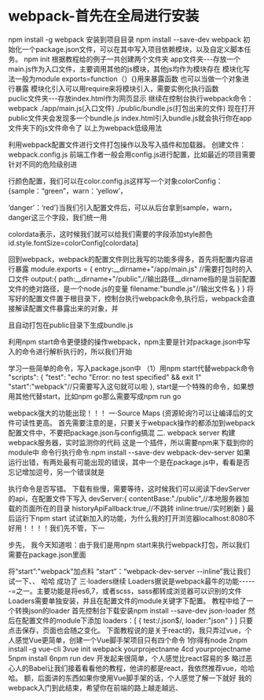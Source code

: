 # webpack-首先在全局进行安装
npm install -g webpack
安装到项目目录
npm install --save-dev webpack
初始化一个package.json文件，可以在其中写入项目依赖模块，以及自定义脚本任务。
npm init
根据教程给的例子一共创建两个文件夹
app文件夹---存放一个main.js作为入口文件，主要调用其他的js模块，其他js均作为模块存在
模块化写法一般为module exports=function（）{}用来暴露函数 也可以当做一个对象进行暴露
模块化引入可以用require来将模块引入，需要实例化执行函数  
puclic文件夹---存放index.html作为网页显示
继续在控制台执行webpack命令：webpack  ./app/main.js(入口文件) ./public/bundle.js(打包出来的文件)
现在打开public文件夹会发现多一个bundle.js  index.html引入bundle.js就会执行你在app文件夹下的js文件命令了
以上为webpack低级用法

利用webpack配置文件进行文件打包操作以及写入插件和加载器。
创建文件：webpack.config.js 前端工作者一般会用config.js进行配置，比如最近的项目需要针对不同的危险级别进

行颜色配置，我们可以在color.config.js这样写一个对象colorConfig：{sample：“green”，warn：‘yellow’，

‘danger’：‘red’}当我们引入配置文件后，可以从后台拿到sample，warn，danger这三个字段，我们统一用

colordata表示，这时候我们就可以给我们需要的字段添加style颜色 id.style.fontSize=colorConfig[colordata]

回到webpack，webpack的配置文件则比我写的功能多得多，首先将配置内容进行暴露
module.exports  = {
   entry:__dirname+"/app/main.js" //需要打包时的入口文件
   output:{
         path:__dirname+"/public",//输出路径__dirname指的是当前配置文件的绝对路径，是一个node.js的变量
         filename:"bundle.js"//输出文件名
   }
}
将写好的配置文件置于根目录下，控制台执行webpack命令,执行后，webpack会直接解读配置文件暴露出来的对象，并

且自动打包在public目录下生成bundle.js

利用npm start命令更便捷的操作webpack，npm主要是针对package.json中写入的命令进行解析执行的，所以我们开始

学习一些简单的命令，写入package.json中
（1）用npm start代替webpack命令
"scripts": {
    "test": "echo \"Error: no test specified\" && exit 1"
    "start":"webpack"//只需要写入这句就可以啦
  },
start是一个特殊的命令，如果想用其他代替start，比如npm go那么需要写成npm run go


webpack强大的功能出现！！！
一·Source Maps  (资源轮询?)可以让编译后的文件可读性更高。
首先需要注意的是，只要关于webpack操作的都添加到webpack配置文件中，不要把package.json与config搞混
二. webpack server 构建webpack服务器，实时监测你的代码
这是一个插件，所以需要npm来下载到你的module中
命令行执行命令:npm install --save-dev webpack-dev-server
如果运行出错，有两处最有可能出现的错误，其中一个是在package.js中，看看是否忘记增加逗号，另一个错误就是

执行命令是否写错。
下载有些慢，需要等待，这时候我们可以阅读下devServer的api，在配置文件下写入
devServer:{
		contentBase:"./public",//本地服务器加载的页面所在的目录
		historyApiFallback:true,//不跳转
		inline:true//实时刷新
	}
最后运行下npm start 试试新加入的功能，为什么我的打开浏览器localhost:8080不好用！！！！我们先不管，下一

步先，
我今天知道啦：由于我们是用npm start来执行webpack打包，所以我们需要在package.json里面

将“start”:"webpack"加点料 “start”：“webpack-dev-server --inline”我让我们试一下、、
哈哈 成功了
三·loaders继续
Loaders据说是webpack最牛的功能------=之一。主要功能是将es6,7，或者scss，sass都转成浏览器可以识别的文件
Loaders需要单独安装，并且在配置文件的module关键字下配置。
教程中给了一个转换json的loader
首先控制台下载安装npm install --save-dev json-loader
然后在配置文件的module下添加
loaders：[
   {
       test:/\.json$/,
       loader:"json"
    }
]
 只要点击保存，页面也会随之变化。
下面教程说的是关于react的，我只弄过vue，个人感觉Vue更简单，创建一个Vue脚手架项目只有四个命令
1你得有node
2npm install -g vue-cli
3vue init webpack yourprojectname
4cd yourprojectname
5npm install
6npm run dev
开发起来很简单，个人感觉比react容易的多
略过恶心人的Babel让我们接着看看他的教程，他讲的都是react，我依然推荐vue，哈哈哈。
额，后面讲的东西如果你使用Vue脚手架的话，个人感觉了解一下就好
我的webpack入门到此结束，希望你在前端的路上越走越远、
